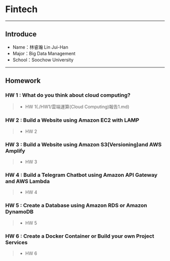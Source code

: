 # Fintech
---
## Introduce
* Name：林睿瀚 Lin Jui-Han
* Major：Big Data Management
* School：Soochow University
---
## Homework
### HW 1 : What do you think about cloud computing?
>* HW 1(./HW1/雲端運算(Cloud Computing)報告1.md)
### HW 2 : Build a Website using Amazon EC2 with LAMP
>* HW 2
### HW 3 : Build a Website using Amazon S3(Versioning)and AWS Amplify
>* HW 3
### HW 4 : Build a Telegram Chatbot using Amazon API Gateway and AWS Lambda
>* HW 4
### HW 5 : Create a Database using Amazon RDS or Amazon DynamoDB
>* HW 5
### HW 6 : Create a Docker Container or Build your own Project Services
>* HW 6
